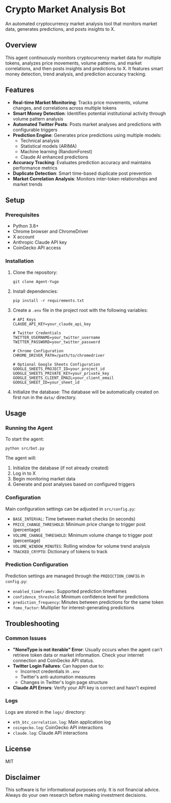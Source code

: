 # Crypto Market Analysis Bot

An automated cryptocurrency market analysis tool that monitors market data, generates predictions, and posts insights to X.

## Overview

This agent continuously monitors cryptocurrency market data for multiple tokens, analyzes price movements, volume patterns, and market correlations, and then posts insights and predictions to X. It features smart money detection, trend analysis, and prediction accuracy tracking.

## Features

- **Real-time Market Monitoring**: Tracks price movements, volume changes, and correlations across multiple tokens
- **Smart Money Detection**: Identifies potential institutional activity through volume pattern analysis
- **Automated Twitter Posts**: Posts market analyses and predictions with configurable triggers
- **Prediction Engine**: Generates price predictions using multiple models:
  - Technical analysis
  - Statistical models (ARIMA)
  - Machine learning (RandomForest)
  - Claude AI enhanced predictions
- **Accuracy Tracking**: Evaluates prediction accuracy and maintains performance metrics
- **Duplicate Detection**: Smart time-based duplicate post prevention
- **Market Correlation Analysis**: Monitors inter-token relationships and market trends

## Setup

### Prerequisites

- Python 3.8+
- Chrome browser and ChromeDriver
- X account
- Anthropic Claude API key
- CoinGecko API access

### Installation

1. Clone the repository:
   ```
   git clone Agent-Yugo
   ```

2. Install dependencies:
   ```
   pip install -r requirements.txt
   ```

3. Create a `.env` file in the project root with the following variables:
   ```
   # API Keys
   CLAUDE_API_KEY=your_claude_api_key
   
   # Twitter Credentials
   TWITTER_USERNAME=your_twitter_username
   TWITTER_PASSWORD=your_twitter_password
   
   # Chrome Configuration
   CHROME_DRIVER_PATH=/path/to/chromedriver
   
   # Optional Google Sheets Configuration
   GOOGLE_SHEETS_PROJECT_ID=your_project_id
   GOOGLE_SHEETS_PRIVATE_KEY=your_private_key
   GOOGLE_SHEETS_CLIENT_EMAIL=your_client_email
   GOOGLE_SHEET_ID=your_sheet_id
   ```

4. Initialize the database:
   The database will be automatically created on first run in the `data/` directory.

## Usage

### Running the Agent

To start the agent:

```
python src/bot.py
```

The agent will:
1. Initialize the database (if not already created)
2. Log in to X
3. Begin monitoring market data
4. Generate and post analyses based on configured triggers

### Configuration

Main configuration settings can be adjusted in `src/config.py`:

- `BASE_INTERVAL`: Time between market checks (in seconds)
- `PRICE_CHANGE_THRESHOLD`: Minimum price change to trigger post (percentage)
- `VOLUME_CHANGE_THRESHOLD`: Minimum volume change to trigger post (percentage)
- `VOLUME_WINDOW_MINUTES`: Rolling window for volume trend analysis
- `TRACKED_CRYPTO`: Dictionary of tokens to track

### Prediction Configuration

Prediction settings are managed through the `PREDICTION_CONFIG` in `config.py`:

- `enabled_timeframes`: Supported prediction timeframes
- `confidence_threshold`: Minimum confidence level for predictions
- `prediction_frequency`: Minutes between predictions for the same token
- `fomo_factor`: Multiplier for interest-generating predictions

## Troubleshooting

### Common Issues

- **"NoneType is not iterable" Error**: Usually occurs when the agent can't retrieve token data or market information. Check your internet connection and CoinGecko API status.
- **Twitter Login Failures**: Can happen due to:
  - Incorrect credentials in `.env`
  - Twitter's anti-automation measures
  - Changes in Twitter's login page structure
- **Claude API Errors**: Verify your API key is correct and hasn't expired

### Logs

Logs are stored in the `logs/` directory:
- `eth_btc_correlation.log`: Main application log
- `coingecko.log`: CoinGecko API interactions
- `claude.log`: Claude API interactions

## License

MIT

## Disclaimer

This software is for informational purposes only. It is not financial advice. Always do your own research before making investment decisions.
